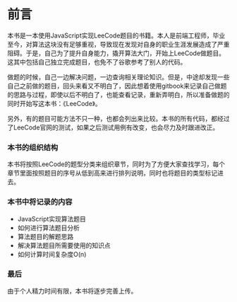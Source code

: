 # 前言

本书是一本使用JavaScript实现LeeCode题目的书籍。本人是前端工程师，毕业至今，对算法这块没有足够重视，导致现在发现对自身的职业生涯发展造成了严重阻碍。于是，自己为了提升自身能力，撬开算法大门，开始上LeeCode做题目。这其中包括自己独立完成题目，也免不了谷歌参考了别人的代码。

做题的时候，自己一边解决问题，一边查询相关理论知识。但是，中途却发现一些自己之前做的题目，回头来看又不明白了，因此想着使用gitbook来记录自己做题的思路与过程，即使以后不明白了，也能查看记录，重新弄明白，所以准备做题的同时开始写这本书：《LeeCode》。

另外，有的题目可能方法不只一种，也都会列出来比较。本书的所有代码，都经过了LeeCode官网的测试，如果之后测试用例有改变，也会尽力及时跟进改正。

### 本书的组织结构
本书将按照LeeCode的题型分类来组织章节，同时为了方便大家查找学习，每个章节里面按照题目的序号从低到高来进行排列说明，同时也将题目的类型标记进去。

### 本书中将记录的内容
- JavaScript实现算法题目
- 如何进行算法题目分析
- 算法题目的解题思路
- 解决算法题目所需要使用的知识点
- 如何计算时间复杂度O(n)

### 最后
由于个人精力时间有限，本书将逐步完善上传。